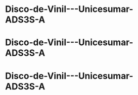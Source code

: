 # Disco-de-Vinil---Unicesumar-ADS3S-A
# Disco-de-Vinil---Unicesumar-ADS3S-A
# Disco-de-Vinil---Unicesumar-ADS3S-A
